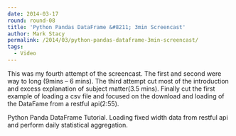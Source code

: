 ```yaml
---
date: 2014-03-17
round: round-08
title: 'Python Pandas DataFrame &#8211; 3min Screencast'
author: Mark Stacy
permalink: /2014/03/python-pandas-dataframe-3min-screencast/
tags:
  - Video
---
```

This was my fourth attempt of the screencast. The first and second were way to long (9mins &#8211; 6 mins). The third attempt cut most of the introduction and excess explanation of subject matter(3.5 mins). Finally cut the first example of loading a csv file and focused on the download and loading of the DataFame from a restful api(2:55).



Python Panda DataFrame Tutorial. Loading fixed width data from restful api and perform daily statistical aggregation.
